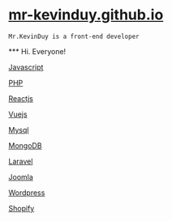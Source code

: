 # [mr-kevinduy.github.io](https://mr-kevinduy.github.io)

```Mr.KevinDuy is a front-end developer```

*** Hi. Everyone!

[Javascript](https://mr-kevinduy.github.io/javascript)

[PHP](https://mr-kevinduy.github.io/php)

[Reactjs](https://mr-kevinduy.github.io/reactjs)

[Vuejs](https://mr-kevinduy.github.io/vuejs)

[Mysql](https://mr-kevinduy.github.io/mysql)

[MongoDB](https://mr-kevinduy.github.io/mongodb)

[Laravel](https://mr-kevinduy.github.io/laravel)

[Joomla](https://mr-kevinduy.github.io/joomla)

[Wordpress](https://mr-kevinduy.github.io/wordpress)

[Shopify](https://mr-kevinduy.github.io/shopify)
